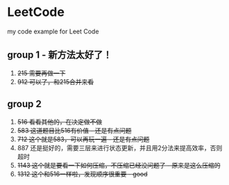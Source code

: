 # LeetCode
my code example for Leet Code

## group 1 - 新方法太好了！
1. ~~215 需要再做一下~~
2. ~~912 可以了，和215合并来看~~

## group 2
1. ~~516 看看其他的，在决定做不做~~
2. ~~583 这道题目比516有价值 - 还是有点问题~~
3. ~~712 这个就是583，可以再玩一遍 - 还是有点问题~~
4. 887 还是挺好的，需要三层来进行状态更新，并且用2分法来提高效率，否则超时
5. ~~1143 这个就是要看一下如何压缩，不压缩已经没问题了 - 原来是这么压缩的~~
6. ~~1312 这个和516一样啦，发现顺序很重要 - good~~
